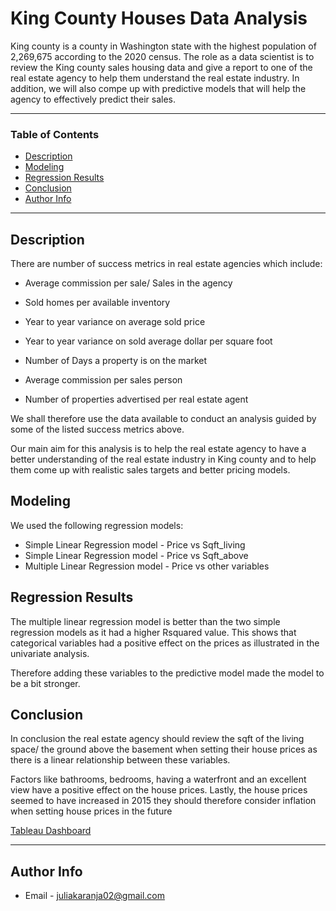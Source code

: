 # King County Houses Data Analysis

King county is a county in Washington state with the highest population of 2,269,675 according to the 2020 census.
The role as a data scientist is to review the King county sales housing data and give a report to one of the real estate agency to help them understand the real estate industry. In addition, we will also compe up with predictive models that will help the agency to effectively predict their sales.

---

### Table of Contents

- [Description](#description)
- [Modeling](#description)
- [Regression Results](#description)
- [Conclusion](#description)
- [Author Info](#author-info)

---

## Description
There are number of success metrics in real estate agencies which include:

- Average commission per sale/ Sales in the agency

- Sold homes per available inventory

- Year to year variance on average sold price

- Year to year variance on sold average dollar per square foot

- Number of Days a property is on the market

- Average commission per sales person

- Number of properties advertised per real estate agent

We shall therefore use the data available to conduct an analysis guided by some of the listed success metrics above.

Our main aim for this analysis is to help the real estate agency to have a better understanding of the real estate industry in King county and to help them come up with realistic sales targets and better pricing models.

## Modeling
We used the following regression models:
- Simple Linear Regression model - Price vs Sqft_living
- Simple Linear Regression model - Price vs Sqft_above
- Multiple Linear Regression model - Price vs other variables

## Regression Results
The multiple linear regression model is better than the two simple regression models as it had a higher Rsquared value. This shows that categorical variables had a positive effect on the prices as illustrated in the univariate analysis.

Therefore adding these variables to the predictive model made the model to be a bit stronger.
## Conclusion
In conclusion the real estate agency should review the sqft of the living space/ the ground above the basement when setting their house prices as there is a linear relationship between these variables.

Factors like bathrooms, bedrooms, having a waterfront and an excellent view have a positive effect on the house prices. Lastly, the house prices seemed to have increased in 2015 they should therefore consider inflation when setting house prices in the future

[Tableau Dashboard](https://public.tableau.com/app/profile/julia.karanja/viz/KingCountyData_16642196200360/Dashboard1)

---

## Author Info

- Email - juliakaranja02@gmail.com

